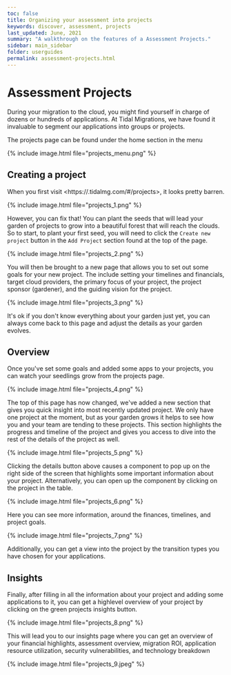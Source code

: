 ```yaml
---
toc: false
title: Organizing your assessment into projects
keywords: discover, assessment, projects
last_updated: June, 2021
summary: "A walkthrough on the features of a Assessment Projects."
sidebar: main_sidebar
folder: userguides
permalink: assessment-projects.html
---
```


# Assessment Projects

During your migration to the cloud, you might find yourself in charge of dozens or hundreds of applications. At Tidal Migrations, we have found it invaluable to segment our applications into groups or projects.

The projects page can be found under the home section in the menu

{% include image.html file="projects_menu.png" %}


## Creating a project

When you first visit <https://<your-subdomain>.tidalmg.com/#/projects>, it looks pretty barren.

{% include image.html file="projects_1.png" %}

However, <span class="underline">you</span> can fix that! You can plant the seeds that will lead your garden of projects to grow into a beautiful forest that will reach the clouds. So to start, to plant your first seed, you will need to click the `Create new project` button in the `Add Project` section found at the top of the page.

{% include image.html file="projects_2.png" %}

You will then be brought to a new page that allows you to set out some goals for your new project. The include setting your timelines and financials, target cloud providers, the primary focus of your project, the project sponsor (gardener), and the guiding vision for the project.

{% include image.html file="projects_3.png" %}

It's ok if you don't know everything about your garden just yet, you can always come back to this page and adjust the details as your garden evolves.


## Overview

Once you've set some goals and added some apps to your projects, you can watch your seedlings grow from the projects page.

{% include image.html file="projects_4.png" %}

The top of this page has now changed, we've added a new section that gives you quick insight into most recently updated project. We only have one project at the moment, but as your garden grows it helps to see how you and your team are tending to these projects. This section highlights the progress and timeline of the project and gives you access to dive into the rest of the details of the project as well.

{% include image.html file="projects_5.png" %}

Clicking the details button above causes a component to pop up on the right side of the screen that highlights some important information about your project. Alternatively, you can open up the component by clicking on the project in the table.

{% include image.html file="projects_6.png" %}

Here you can see more information, around the finances, timelines, and project goals.

{% include image.html file="projects_7.png" %}

Additionally, you can get a view into the project by the transition types you have chosen for your applications.


## Insights

Finally, after filling in all the information about your project and adding some applications to it, you can get a highlevel overview of your project by clicking on the green projects insights button.

{% include image.html file="projects_8.png" %}

This will lead you to our insights page where you can get an overview of your financial highlights, assessment overview, migration ROI, application resource utilization, security vulnerabilities, and technology breakdown

{% include image.html file="projects_9.jpeg" %}


